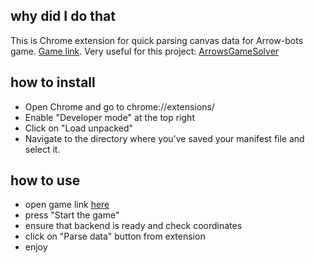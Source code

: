 ## why did I do that
This is Chrome extension for quick parsing canvas data for Arrow-bots game.
[Game link](https://arena.strongsd.com/games/12-arrow-bots).
Very useful for this project: [ArrowsGameSolver](https://github.com/360deg/ArrowsGameSolver)

## how to install
- Open Chrome and go to chrome://extensions/
- Enable "Developer mode" at the top right
- Click on "Load unpacked"
- Navigate to the directory where you've saved your manifest file and select it.

## how to use
- open game link [here](https://arena.strongsd.com/games/12-arrow-bots)
- press "Start the game"
- ensure that backend is ready and check coordinates
- click on "Parse data" button from extension
- enjoy
